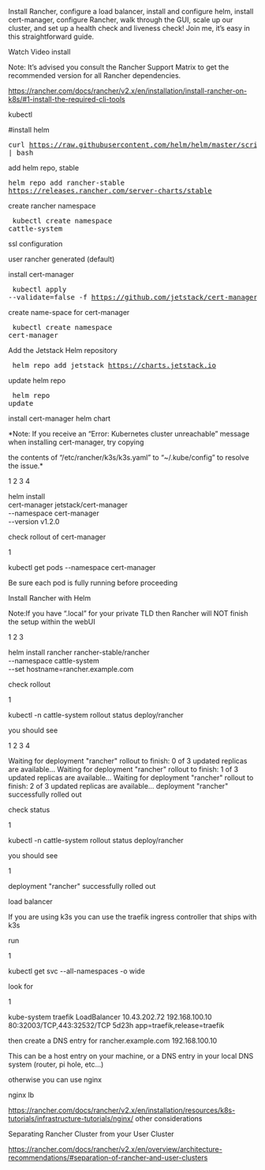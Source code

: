 Install Rancher, configure a load balancer, install and configure helm, install cert-manager, configure Rancher, walk through the GUI, scale up our cluster, and set up a health check and liveness check! Join me, it’s easy in this straightforward guide.

Watch Video
install

Note: It’s advised you consult the Rancher Support Matrix to get the recommended version for all Rancher dependencies.

https://rancher.com/docs/rancher/v2.x/en/installation/install-rancher-on-k8s/#1-install-the-required-cli-tools

kubectl

#install helm

</pre></td><td class="rouge-code"><pre>curl https://raw.githubusercontent.com/helm/helm/master/scripts/get-helm-3 | bash
</pre></td></tr></tbody>

add helm repo, stable

</pre></td><td class="rouge-code"><pre>helm repo add rancher-stable https://releases.rancher.com/server-charts/stable
</pre></td></tr>

create rancher namespace

</pre></td><td class="rouge-code"><pre> kubectl create namespace cattle-system
</pre></td></tr>

ssl configuration

user rancher generated (default)

install cert-manager

	

</pre></td><td class="rouge-code"><pre> kubectl apply --validate=false -f https://github.com/jetstack/cert-manager/releases/download/v1.2.0/cert-manager.crds.yaml
</pre></td></tr>

create name-space for cert-manager

	
</pre></td><td class="rouge-code"><pre> kubectl create namespace cert-manager</pre></td></tr>


Add the Jetstack Helm repository


</pre></td><td class="rouge-code"><pre>  helm repo add jetstack https://charts.jetstack.io </pre></td></tr>

update helm repo

</pre></td><td class="rouge-code"><pre> helm repo update</pre></td></tr>


install cert-manager helm chart

*Note: If you receive an “Error: Kubernetes cluster unreachable” message when installing cert-manager, try copying

the contents of “/etc/rancher/k3s/k3s.yaml” to “~/.kube/config” to resolve the issue.*

1
2
3
4

	

helm install \
  cert-manager jetstack/cert-manager \
  --namespace cert-manager \
  --version v1.2.0

check rollout of cert-manager

1

	

kubectl get pods --namespace cert-manager

Be sure each pod is fully running before proceeding

Install Rancher with Helm

Note:If you have “.local” for your private TLD then Rancher will NOT finish the setup within the webUI

1
2
3

	

helm install rancher rancher-stable/rancher \
  --namespace cattle-system \
  --set hostname=rancher.example.com

check rollout

1

	

kubectl -n cattle-system rollout status deploy/rancher

you should see

1
2
3
4

	

Waiting for deployment "rancher" rollout to finish: 0 of 3 updated replicas are available...
Waiting for deployment "rancher" rollout to finish: 1 of 3 updated replicas are available...
Waiting for deployment "rancher" rollout to finish: 2 of 3 updated replicas are available...
deployment "rancher" successfully rolled out

check status

1

	

kubectl -n cattle-system rollout status deploy/rancher

you should see

1

	

deployment "rancher" successfully rolled out

load balancer

If you are using k3s you can use the traefik ingress controller that ships with k3s

run

1

	

kubectl get svc --all-namespaces -o wide

look for

1

	

kube-system     traefik                LoadBalancer   10.43.202.72   192.168.100.10   80:32003/TCP,443:32532/TCP   5d23h   app=traefik,release=traefik

then create a DNS entry for rancher.example.com 192.168.100.10

This can be a host entry on your machine, or a DNS entry in your local DNS system (router, pi hole, etc…)

otherwise you can use nginx

nginx lb

https://rancher.com/docs/rancher/v2.x/en/installation/resources/k8s-tutorials/infrastructure-tutorials/nginx/
other considerations

Separating Rancher Cluster from your User Cluster

https://rancher.com/docs/rancher/v2.x/en/overview/architecture-recommendations/#separation-of-rancher-and-user-clusters
